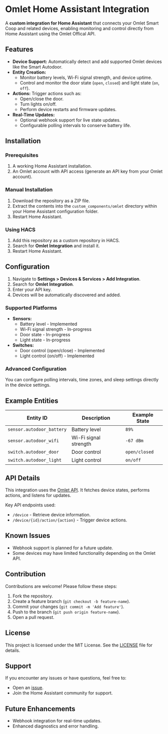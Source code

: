 
# Omlet Home Assistant Integration

A **custom integration for Home Assistant** that connects your Omlet Smart Coop and related devices, enabling monitoring and control directly from Home Assistant using the Omlet Offical API.

## Features

- **Device Support:** Automatically detect and add supported Omlet devices like the Smart Autodoor.
- **Entity Creation:**
  - Monitor battery levels, Wi-Fi signal strength, and device uptime.
  - Control and monitor the door state (`open`, `closed`) and light state (`on`, `off`).
- **Actions:** Trigger actions such as:
  - Open/close the door.
  - Turn lights on/off.
  - Perform device restarts and firmware updates.
- **Real-Time Updates:**
  - Optional webhook support for live state updates.
  - Configurable polling intervals to conserve battery life.

## Installation

### Prerequisites
1. A working Home Assistant installation.
2. An Omlet account with API access (generate an API key from your Omlet account).

### Manual Installation
1. Download the repository as a ZIP file.
2. Extract the contents into the `custom_components/omlet` directory within your Home Assistant configuration folder.
3. Restart Home Assistant.

### Using HACS
1. Add this repository as a custom repository in HACS.
2. Search for **Omlet Integration** and install it.
3. Restart Home Assistant.

## Configuration

1. Navigate to **Settings > Devices & Services > Add Integration**.
2. Search for **Omlet Integration**.
3. Enter your API key.
4. Devices will be automatically discovered and added.

### Supported Platforms
- **Sensors:**
  - Battery level - Implemented
  - Wi-Fi signal strength - In-progress
  - Door state - In-progress
  - Light state - In-progress
- **Switches:**
  - Door control (open/close) - Implemented
  - Light control (on/off) - Implemented

### Advanced Configuration
You can configure polling intervals, time zones, and sleep settings directly in the device settings.

## Example Entities

| Entity ID                     | Description            | Example State |
|-------------------------------|------------------------|---------------|
| `sensor.autodoor_battery`     | Battery level          | `89%`         |
| `sensor.autodoor_wifi`        | Wi-Fi signal strength  | `-67 dBm`     |
| `switch.autodoor_door`        | Door control           | `open/closed` |
| `switch.autodoor_light`       | Light control          | `on/off`      |

## API Details

This integration uses the [Omlet API](https://smart.omlet.com/developers/api#/). It fetches device states, performs actions, and listens for updates.

Key API endpoints used:
- `/device` - Retrieve device information.
- `/device/{id}/action/{action}` - Trigger device actions.

## Known Issues

- Webhook support is planned for a future update.
- Some devices may have limited functionality depending on the Omlet API.

## Contribution

Contributions are welcome! Please follow these steps:
1. Fork the repository.
2. Create a feature branch (`git checkout -b feature-name`).
3. Commit your changes (`git commit -m 'Add feature'`).
4. Push to the branch (`git push origin feature-name`).
5. Open a pull request.

## License

This project is licensed under the MIT License. See the [LICENSE](LICENSE) file for details.

## Support

If you encounter any issues or have questions, feel free to:
- Open an [issue](https://github.com/krozgrov/ha-omlet-integration/issues).
- Join the Home Assistant community for support.

## Future Enhancements

- Webhook integration for real-time updates.
- Enhanced diagnostics and error handling.
